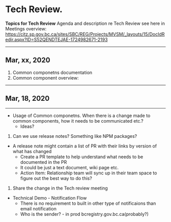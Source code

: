 # Tech Review. 
**Topics for Tech Review**
Agenda and description re Tech Review see here in Meetings overview:
https://citz.sp.gov.bc.ca/sites/SBC/REG/Projects/MVSM/_layouts/15/DocIdRedir.aspx?ID=S52QENDTEJAE-1724982671-2193 

----
## Mar, xx, 2020
1. Common componetns documentation 
2. Common component overview: 

----
## Mar, 18, 2020
----
- Usage of Common componetns. When there is a change made to common components, how it needs to be communicated etc.?
  - Ideas?
1. Can we use release notes? Something like NPM packages?
  - A release note might contain a list of PR with their links by version of what has changed
      - Create a PR template to help understand what needs to be documented in the PR
    - It could be just a text document, wiki page etc.
    * Action Item: Relationship team will sync up in their team space to figure out the best way to do this?
1. Share the change in the Tech review meeting
- Technical Demo - Notification Flow
  - There is no requirement to built in other type of notificaions than email notification
  - Who is the sender? - in prod bcregistry.gov.bc.ca(probably?)
 
